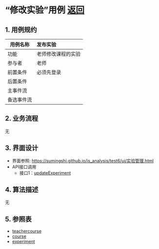 ﻿﻿<!-- markdownlint-disable MD033-->
<!-- 禁止MD033类型的警告 https://www.npmjs.com/package/markdownlint -->

# “修改实验”用例 [返回](../README.md)
## 1. 用例规约

|用例名称|发布实验|
|-------|:-------------|
|功能|老师修改课程的实验|
|参与者|老师|
|前置条件|必须先登录|
|后置条件| |
|主事件流| |
|备选事件流| |

## 2. 业务流程
无

## 3. 界面设计
- 界面参照: https://sumingshi.github.io/is_analysis/test6/ui/实验管理.html
- API接口调用
    - 接口1：[updateExperiment](../接口/updateExperiment.md)

## 4. 算法描述
无

## 5. 参照表
- [teachercourse](../数据库设计.md/#electivecourse)
- [course](../数据库设计.md/#course)
- [experiment](../数据库设计.md/#experiment)